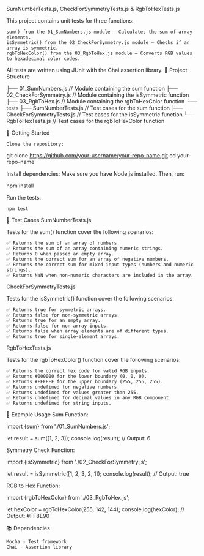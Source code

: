 SumNumberTests.js, CheckForSymmetryTests.js & RgbToHexTests.js

This project contains unit tests for three functions:

    sum() from the 01_SumNumbers.js module – Calculates the sum of array elements.
    isSymmetric() from the 02_CheckForSymmetry.js module – Checks if an array is symmetric.
    rgbToHexColor() from the 03_RgbToHex.js module – Converts RGB values to hexadecimal color codes.

All tests are written using JUnit with the Chai assertion library.
📁 Project Structure

├── 01_SumNumbers.js            // Module containing the sum function
├── 02_CheckForSymmetry.js      // Module containing the isSymmetric function
├── 03_RgbToHex.js              // Module containing the rgbToHexColor function
└── tests
    ├── SumNumberTests.js       // Test cases for the sum function
    ├── CheckForSymmetryTests.js // Test cases for the isSymmetric function
    └── RgbToHexTests.js        // Test cases for the rgbToHexColor function

🚀 Getting Started

    Clone the repository:

git clone https://github.com/your-username/your-repo-name.git
cd your-repo-name

Install dependencies: Make sure you have Node.js installed. Then, run:

npm install

Run the tests:

    npm test

🧪 Test Cases
SumNumberTests.js

Tests for the sum() function cover the following scenarios:

    ✅ Returns the sum of an array of numbers.
    ✅ Returns the sum of an array containing numeric strings.
    ✅ Returns 0 when passed an empty array.
    ✅ Returns the correct sum for an array of negative numbers.
    ✅ Returns the correct sum for mixed input types (numbers and numeric strings).
    ✅ Returns NaN when non-numeric characters are included in the array.

CheckForSymmetryTests.js

Tests for the isSymmetric() function cover the following scenarios:

    ✅ Returns true for symmetric arrays.
    ✅ Returns false for non-symmetric arrays.
    ✅ Returns true for an empty array.
    ✅ Returns false for non-array inputs.
    ✅ Returns false when array elements are of different types.
    ✅ Returns true for single-element arrays.

RgbToHexTests.js

Tests for the rgbToHexColor() function cover the following scenarios:

    ✅ Returns the correct hex code for valid RGB inputs.
    ✅ Returns #000000 for the lower boundary (0, 0, 0).
    ✅ Returns #FFFFFF for the upper boundary (255, 255, 255).
    ✅ Returns undefined for negative numbers.
    ✅ Returns undefined for values greater than 255.
    ✅ Returns undefined for decimal values in any RGB component.
    ✅ Returns undefined for string inputs.

🔧 Example Usage
Sum Function:

import {sum} from './01_SumNumbers.js';

let result = sum([1, 2, 3]);
console.log(result);  // Output: 6

Symmetry Check Function:

import {isSymmetric} from './02_CheckForSymmetry.js';

let result = isSymmetric([1, 2, 3, 2, 1]);
console.log(result);  // Output: true

RGB to Hex Function:

import {rgbToHexColor} from './03_RgbToHex.js';

let hexColor = rgbToHexColor(255, 142, 144);
console.log(hexColor);  // Output: #FF8E90

📚 Dependencies

    Mocha - Test framework
    Chai - Assertion library
